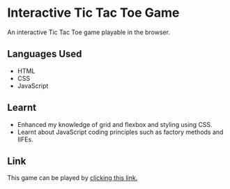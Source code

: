 # Interactive Tic Tac Toe Game
An interactive Tic Tac Toe game playable in the browser.

## Languages Used
- HTML
- CSS
- JavaScript

## Learnt
- Enhanced my knowledge of grid and flexbox and styling using CSS.
- Learnt about JavaScript coding principles such as factory methods and IIFEs.

## Link
This game can be played by [clicking this link.](adamdrsinc.github.io/odin-tic-tac-toe)

